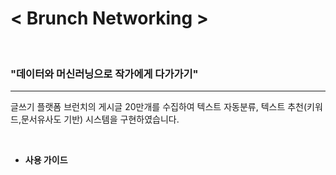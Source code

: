 # < Brunch Networking >

<br>

### "데이터와 머신러닝으로 작가에게 다가가기"

---

글쓰기 플랫폼 브런치의 게시글 20만개를 수집하여 텍스트 자동분류, 텍스트 추천(키워드,문서유사도 기반) 시스템을 구현하였습니다.

<br>

* <b> 사용 가이드 </b>

<br>
